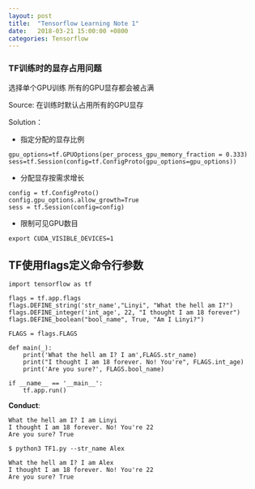 ```yaml
---
layout: post
title:  "Tensorflow Learning Note 1"
date:   2018-03-21 15:00:00 +0800
categories: Tensorflow
---
```

### TF训练时的显存占用问题

选择单个GPU训练  所有的GPU显存都会被占满

Source: 在训练时默认占用所有的GPU显存

Solution： 

* 指定分配的显存比例
	
```
gpu_options=tf.GPUOptions(per_process_gpu_memory_fraction = 0.333)
sess=tf.Session(config=tf.ConfigProto(gpu_options=gpu_options))
```
     	
* 分配显存按需求增长

```
config = tf.ConfigProto()  
config.gpu_options.allow_growth=True  
sess = tf.Session(config=config)
```
  
* 限制可见GPU数目
		
```
export CUDA_VISIBLE_DEVICES=1

```
		  
		
	
## TF使用flags定义命令行参数
	
```
import tensorflow as tf

flags = tf.app.flags 
flags.DEFINE_string('str_name',"Linyi", "What the hell am I?")
flags.DEFINE_integer('int_age', 22, "I thought I am 18 forever")
flags.DEFINE_boolean("bool_name", True, "Am I Linyi?")

FLAGS = flags.FLAGS

def main(_):
	print('What the hell am I? I am',FLAGS.str_name)
	print("I thought I am 18 forever. No! You're", FLAGS.int_age)
	print('Are you sure?', FLAGS.bool_name)

if __name__ == '__main__':
	tf.app.run()
```

**Conduct**:

```
What the hell am I? I am Linyi
I thought I am 18 forever. No! You're 22
Are you sure? True
```

```
$ python3 TF1.py --str_name Alex

What the hell am I? I am Alex
I thought I am 18 forever. No! You're 22
Are you sure? True
```



		
	





